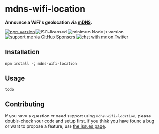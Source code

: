 # mdns-wifi-location

**Announce a WiFi's geolocation via [mDNS](https://en.wikipedia.org/wiki/Multicast_DNS).**

[![npm version](https://img.shields.io/npm/v/mdns-wifi-location.svg)](https://www.npmjs.com/package/mdns-wifi-location)
![ISC-licensed](https://img.shields.io/github/license/derhuerst/mdns-wifi-location.svg)
![minimum Node.js version](https://img.shields.io/node/v/mdns-wifi-location.svg)
[![support me via GitHub Sponsors](https://img.shields.io/badge/support%20me-donate-fa7664.svg)](https://github.com/sponsors/derhuerst)
[![chat with me on Twitter](https://img.shields.io/badge/chat%20with%20me-on%20Twitter-1da1f2.svg)](https://twitter.com/derhuerst)


## Installation

```shell
npm install -g mdns-wifi-location
```


## Usage

```
todo
```


## Contributing

If you have a question or need support using `mdns-wifi-location`, please double-check your code and setup first. If you think you have found a bug or want to propose a feature, use [the issues page](https://github.com/derhuerst/mdns-wifi-location/issues).
